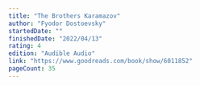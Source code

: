 ```yaml
---
title: "The Brothers Karamazov"
author: "Fyodor Dostoevsky"
startedDate: ""
finishedDate: "2022/04/13"
rating: 4
edition: "Audible Audio"
link: "https://www.goodreads.com/book/show/6011852"
pageCount: 35
---
```



